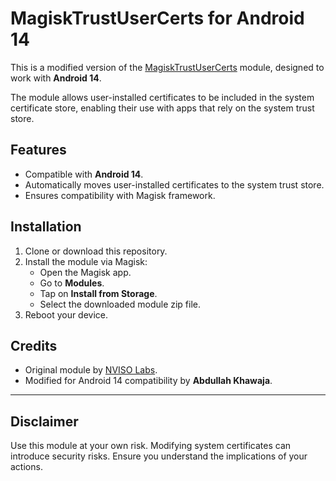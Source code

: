 # MagiskTrustUserCerts for Android 14

This is a modified version of the [MagiskTrustUserCerts](https://github.com/NVISOsecurity/MagiskTrustUserCerts) module, designed to work with **Android 14**. 

The module allows user-installed certificates to be included in the system certificate store, enabling their use with apps that rely on the system trust store.

## Features
- Compatible with **Android 14**.
- Automatically moves user-installed certificates to the system trust store.
- Ensures compatibility with Magisk framework.

## Installation
1. Clone or download this repository.
2. Install the module via Magisk:
   - Open the Magisk app.
   - Go to **Modules**.
   - Tap on **Install from Storage**.
   - Select the downloaded module zip file.
3. Reboot your device.

## Credits
- Original module by [NVISO Labs](https://github.com/NVISOsecurity/MagiskTrustUserCerts).
- Modified for Android 14 compatibility by **Abdullah Khawaja**.

---

## Disclaimer
Use this module at your own risk. Modifying system certificates can introduce security risks. Ensure you understand the implications of your actions.
